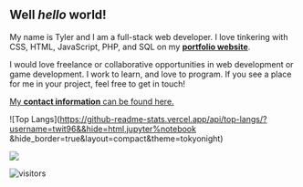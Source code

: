 <!--
**twit96/twit96** is a ✨ _special_ ✨ repository because its `README.md` (this file) appears on your GitHub profile.

Here are some ideas to get you started:

- 🔭 I’m currently working on ...
- 🌱 I’m currently learning ...
- 👯 I’m looking to collaborate on ...
- 🤔 I’m looking for help with ...
- 💬 Ask me about ...
- 📫 How to reach me: ...
- 😄 Pronouns: ...
- ⚡ Fun fact: ...
-->

## Well <i>hello</i> world!

My name is Tyler and I am a full-stack web developer. I love tinkering with CSS, HTML, JavaScript, PHP, and SQL on my
<a href="https://twit96.github.io/"><b>portfolio website</b></a>. 

I would love freelance or collaborative opportunities in web development or game development. I work to learn, and love to program. If you see a place for me in your project, feel free to get in touch! 

<a href="https://twit96.github.io/">My <b>contact information</b> can be found here.</a>

<!-- <hr /> -->
<!-- ![GitHub stats](https://github-readme-stats.vercel.app/api?username=twit96&show_icons=true&count_private=true&include_all_commits=true&theme=tokyonight) -->

![Top Langs](https://github-readme-stats.vercel.app/api/top-langs/?username=twit96&&hide=html,jupyter%notebook &hide_border=true&layout=compact&theme=tokyonight)

<img src="https://github-readme-stats.vercel.app/api?username=twit96&show_icons=true&hide_border=true&count_private=true&include_all_commits=true&theme=tokyonight" />

![visitors](https://visitor-badge.glitch.me/badge?page_id=$twit96.$twit96)
